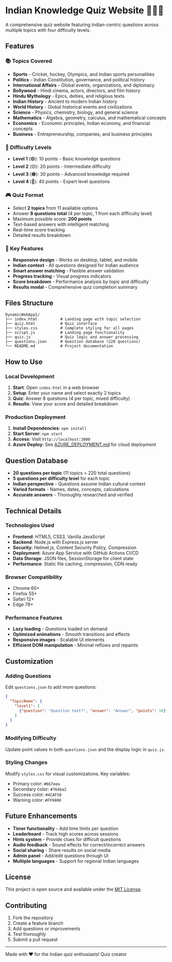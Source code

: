 # Indian Knowledge Quiz Website 🧠🇮🇳

A comprehensive quiz website featuring Indian-centric questions across multiple topics with four difficulty levels.

## Features

### 📚 Topics Covered
- **Sports** - Cricket, hockey, Olympics, and Indian sports personalities
- **Politics** - Indian Constitution, governance, and political history
- **International Affairs** - Global events, organizations, and diplomacy
- **Bollywood** - Hindi cinema, actors, directors, and film history
- **Hindu Mythology** - Epics, deities, and religious texts
- **Indian History** - Ancient to modern Indian history
- **World History** - Global historical events and civilizations
- **Science** - Physics, chemistry, biology, and general science
- **Mathematics** - Algebra, geometry, calculus, and mathematical concepts
- **Economics** - Economic principles, Indian economy, and financial concepts
- **Business** - Entrepreneurship, companies, and business principles

### 🎯 Difficulty Levels
- **Level 1** (🟢): 10 points - Basic knowledge questions
- **Level 2** (🟡): 20 points - Intermediate difficulty
- **Level 3** (🟠): 30 points - Advanced knowledge required
- **Level 4** (🔴): 40 points - Expert level questions

### 🎮 Quiz Format
- Select **2 topics** from 11 available options
- Answer **8 questions total** (4 per topic, 1 from each difficulty level)
- Maximum possible score: **200 points**
- Text-based answers with intelligent matching
- Real-time score tracking
- Detailed results breakdown

### 🌟 Key Features
- **Responsive design** - Works on desktop, tablet, and mobile
- **Indian context** - All questions designed for Indian audience
- **Smart answer matching** - Flexible answer validation
- **Progress tracking** - Visual progress indicators
- **Score breakdown** - Performance analysis by topic and difficulty
- **Results modal** - Comprehensive quiz completion summary

## Files Structure

```
DynamicWebApp1/
├── index.html          # Landing page with topic selection
├── quiz.html           # Quiz interface
├── styles.css          # Complete styling for all pages
├── script.js           # Landing page functionality
├── quiz.js             # Quiz logic and answer processing
├── questions.json      # Question database (220 questions)
└── README.md           # Project documentation
```

## How to Use

### Local Development
1. **Start**: Open `index.html` in a web browser
2. **Setup**: Enter your name and select exactly 2 topics
3. **Quiz**: Answer 8 questions (4 per topic, mixed difficulty)
4. **Results**: View your score and detailed breakdown

### Production Deployment
1. **Install Dependencies**: `npm install`
2. **Start Server**: `npm start`
3. **Access**: Visit `http://localhost:3000`
4. **Azure Deploy**: See [AZURE_DEPLOYMENT.md](AZURE_DEPLOYMENT.md) for cloud deployment

## Question Database

- **20 questions per topic** (11 topics = 220 total questions)
- **5 questions per difficulty level** for each topic
- **Indian perspective** - Questions assume Indian cultural context
- **Varied formats** - Names, dates, concepts, calculations
- **Accurate answers** - Thoroughly researched and verified

## Technical Details

### Technologies Used
- **Frontend**: HTML5, CSS3, Vanilla JavaScript
- **Backend**: Node.js with Express.js server
- **Security**: Helmet.js, Content Security Policy, Compression
- **Deployment**: Azure App Service with GitHub Actions CI/CD
- **Data Storage**: JSON files, SessionStorage for client state
- **Performance**: Static file caching, compression, CDN ready

### Browser Compatibility
- Chrome 60+
- Firefox 55+
- Safari 12+
- Edge 79+

### Performance Features
- **Lazy loading** - Questions loaded on demand
- **Optimized animations** - Smooth transitions and effects
- **Responsive images** - Scalable UI elements
- **Efficient DOM manipulation** - Minimal reflows and repaints

## Customization

### Adding Questions
Edit `questions.json` to add more questions:
```json
{
  "TopicName": {
    "level1": [
      {"question": "Question text?", "answer": "Answer", "points": 10}
    ]
  }
}
```

### Modifying Difficulty
Update point values in both `questions.json` and the display logic in `quiz.js`.

### Styling Changes
Modify `styles.css` for visual customizations. Key variables:
- Primary color: `#667eea`
- Secondary color: `#764ba2`
- Success color: `#4CAF50`
- Warning color: `#FF9800`

## Future Enhancements

- **Timer functionality** - Add time limits per question
- **Leaderboard** - Track high scores across sessions
- **Hints system** - Provide clues for difficult questions
- **Audio feedback** - Sound effects for correct/incorrect answers
- **Social sharing** - Share results on social media
- **Admin panel** - Add/edit questions through UI
- **Multiple languages** - Support for regional Indian languages

## License

This project is open source and available under the [MIT License](LICENSE).

## Contributing

1. Fork the repository
2. Create a feature branch
3. Add questions or improvements
4. Test thoroughly
5. Submit a pull request

---

Made with ❤️ for the Indian quiz enthusiasts!
Quiz creator
